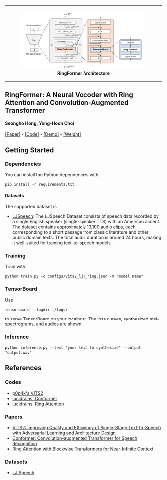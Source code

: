 <table>
    <tr>
        <td>
            <p align="center">
                <img src="img/model_architecture.png" width="80%"><br>
                <b>RingFormer Architecture</b>
            </p>
        </td>
    </tr>
</table>

## RingFormer: A Neural Vocoder with Ring Attention and Convolution-Augmented Transformer

#### Seongho Hong, Yong-Hoon Choi

[[Paper]](https://arxiv.org/abs/2501.01182) - [[Code]](https://github.com/seongho608/RingFormer) - [[Demo]](https://seongho608.github.io/) - [[Weight]](https://drive.google.com/drive/folders/1yrQqtTdtya_XI42FLNLwujWmMli1_NMX?usp=drive_link)

## Getting Started

### Dependencies
You can install the Python dependencies with
```
pip install -r requirements.txt
```

#### Datasets

The supported dataset is

- [LJSpeech](https://keithito.com/LJ-Speech-Dataset/): The LJSpeech Dataset consists of speech data recorded by a single English speaker (single-speaker TTS) with an American accent. The dataset contains approximately 13,100 audio clips, each corresponding to a short passage from classic literature and other public domain texts. The total audio duration is around 24 hours, making it well-suited for training text-to-speech models.

### Training

Train with

```
python train.py -c configs/vits2_ljs_ring.json -m "model name"
```

### TensorBoard

Use
```
tensorboard --logdir ./logs/
```
to serve TensorBoard on your localhost.
The loss curves, synthesized mel-spectrograms, and audios are shown.

### Inference
```
python inference.py --text "your text to synthesize" --output "output.wav"
```

## References
### Codes
- [p0p4k's VITS2](https://github.com/p0p4k/vits2_pytorch)
- [lucidrains' Conformer](https://github.com/lucidrains/conformer)
- [lucidrains' Ring Attention](https://github.com/lucidrains/ring-attention-pytorch) 
### Papers
- [VITS2: Improving Quality and Efficiency of Single-Stage Text-to-Speech with Adversarial Learning and Architecture Design](https://arxiv.org/abs/2307.16430)
- [Conformer: Convolution-augmented Transformer for Speech Recognition](https://arxiv.org/abs/2005.08100)
- [Ring Attention with Blockwise Transformers for Near-Infinite Context](https://arxiv.org/abs/2310.01889)
### Datasets
- [LJ Speech](https://keithito.com/LJ-Speech-Dataset/)
